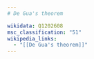 ```yaml
---
# De Gua's theorem

wikidata: Q1202608
msc_classification: "51"
wikipedia_links:
  - "[[De Gua's theorem]]"
---
```

